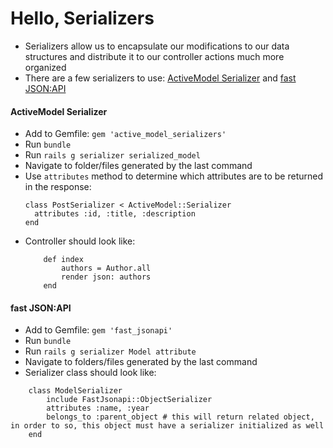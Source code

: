 # Hello, Serializers

- Serializers allow us to encapsulate our modifications to our data structures and distribute it to our controller actions much more organized
- There are a few serializers to use: [ActiveModel Serializer](https://github.com/rails-api/active_model_serializers/blob/0-10-stable/docs/general/getting_started.md) and [fast JSON:API](https://github.com/Netflix/fast_jsonapi)

#### ActiveModel Serializer

- Add to Gemfile: `gem 'active_model_serializers'`
- Run `bundle`
- Run `rails g serializer serialized_model`
- Navigate to folder/files generated by the last command
- Use `attributes` method to determine which attributes are to be returned in the response:
    ```
    class PostSerializer < ActiveModel::Serializer
      attributes :id, :title, :description
    end
    ```
- Controller should look like:
    ```
        def index
            authors = Author.all 
            render json: authors
        end 
    ```

#### fast JSON:API

- Add to Gemfile: `gem 'fast_jsonapi'`
- Run `bundle`
- Run `rails g serializer Model attribute`
- Navigate to folders/files generated by the last command
- Serializer class should look like:
```
    class ModelSerializer
        include FastJsonapi::ObjectSerializer
        attributes :name, :year
        belongs_to :parent_object # this will return related object, in order to so, this object must have a serializer initialized as well
    end
```
